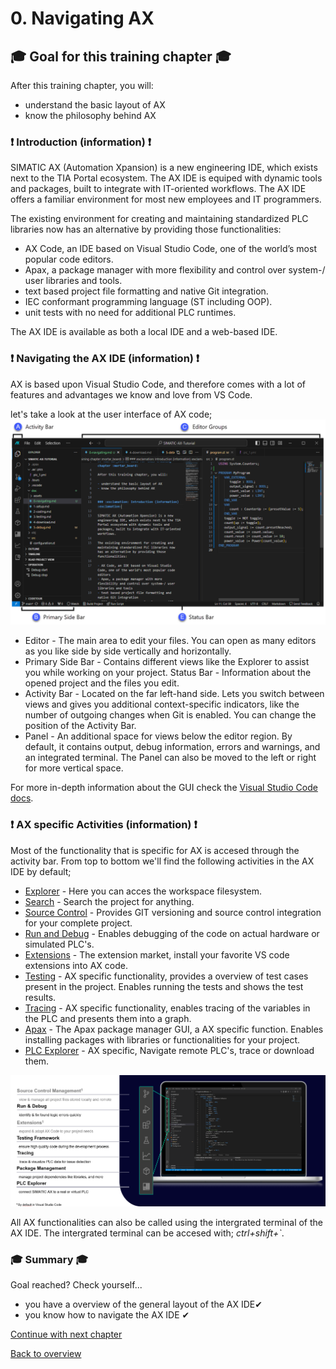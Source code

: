 # 0. Navigating AX

## :mortar_board: Goal for this training chapter :mortar_board:

After this training chapter, you will:

- understand the basic layout of AX
- know the philosophy behind AX


### :exclamation: Introduction (information) :exclamation:

SIMATIC AX (Automation Xpansion) is a new engineering IDE, which exists next to the TIA Portal ecosystem. The AX IDE is equiped with dynamic tools and packages, built to integrate with IT-oriented workflows. The AX IDE offers a familiar environment for most new employees and IT programmers.

The existing environment for creating and maintaining standardized PLC libraries now has an alternative by providing those functionalities:

- AX Code, an IDE based on Visual Studio Code, one of the world’s most popular code editors.
- Apax, a package manager with more flexibility and control over system-/ user libraries and tools.
- text based project file formatting and native Git integration.
- IEC conformant programming language (ST including OOP).
- unit tests with no need for additional PLC runtimes.

The AX IDE is available as both a local IDE and a web-based IDE.

### :exclamation: Navigating the AX IDE (information) :exclamation:

AX is based upon Visual Studio Code, and therefore comes with a lot of features and advantages we know and love from VS Code.

let's take a look at the user interface of AX code;
![drawing](./assets/gui.png)

- Editor - The main area to edit your files. You can open as many editors as you like side by side vertically and horizontally.
- Primary Side Bar - Contains different views like the Explorer to assist you while working on your project.
Status Bar - Information about the opened project and the files you edit.
- Activity Bar - Located on the far left-hand side. Lets you switch between views and gives you additional context-specific indicators, like the number of outgoing changes when Git is enabled. You can change the position of the Activity Bar. 
- Panel - An additional space for views below the editor region. By default, it contains output, debug information, errors and warnings, and an integrated terminal. The Panel can also be moved to the left or right for more vertical space.

For more in-depth information about the GUI check the [Visual Studio Code docs](https://code.visualstudio.com/docs/getstarted/userinterface).


### :exclamation: AX specific Activities (information) :exclamation:

Most of the functionality that is specific for AX is accesed through the activity bar. From top to bottom we'll find the following activities in the AX IDE by default;
- [Explorer](https://code.visualstudio.com/docs/getstarted/userinterface) - Here you can acces the workspace filesystem.
- [Search](https://code.visualstudio.com/docs/getstarted/userinterface) - Search the project for anything.
- [Source Control](https://code.visualstudio.com/docs/sourcecontrol/overview) - Provides GIT versioning and source control integration for your complete project. 
- [Run and Debug](https://console.simatic-ax.siemens.io/docs/plc-debugging) - Enables debugging of the code on actual hardware or simulated PLC's.
- [Extensions](https://code.visualstudio.com/docs/editor/extension-marketplace) - The extension market, install your favorite VS code extensions into AX code.
- [Testing](https://console.simatic-ax.siemens.io/docs/axunitst) - AX specific functionality, provides a overview of test cases present in the project. Enables running the tests and shows the test results.
- [Tracing](https://console.simatic-ax.siemens.io/docs/tracing) - AX specific functionality, enables tracing of the variables in the PLC and presents them into a graph.
- [Apax](https://console.simatic-ax.siemens.io/docs/apax) - The Apax package manager GUI, a AX specific function. Enables installing packages with libraries or functionalities for your project.
- [PLC Explorer](https://console.simatic-ax.siemens.io/docs/axcode/plc-explorer#plc-explorer) - AX specific, Navigate remote PLC's, trace or download them. 


![drawing](./assets/actionpanel.png)

All AX functionalities can also be called using the intergrated terminal of the AX IDE. The intergrated terminal can be accesed with; *ctrl+shift+`*. 

### :mortar_board: Summary :mortar_board:

Goal reached? Check yourself...

- you have a overview of the general layout of the AX IDE✔
- you know how to navigate the AX IDE ✔

[Continue with next chapter](./1-setup.md)

[Back to overview](./../README.md)

